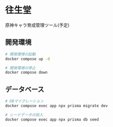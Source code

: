 # 往生堂

原神キャラ育成管理ツール(予定)

## 開発環境

```bash
# 開発環境の起動
docker compose up -d

# 開発環境の停止
docker compose down
```

## データベース

```bash
# DBマイグレーション
docker compose exec app npx prisma migrate dev

# シードデータの投入
docker compose exec app npx prisma db seed
```
